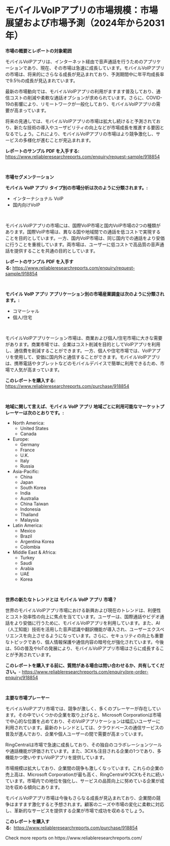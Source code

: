 <p><h1>モバイルVoIPアプリの市場規模：市場展望および市場予測（2024年から2031年）</h1></p><p><strong>市場の概要とレポートの対象範囲</strong></p>
<p><p>モバイルVoIPアプリは、インターネット経由で音声通話を行うためのアプリケーションであり、現在、その市場は急速に成長しています。モバイルVoIPアプリの市場は、将来的にさらなる成長が見込まれており、予測期間中に年平均成長率で9.5％の成長が見込まれています。</p><p>最新の市場動向では、モバイルVoIPアプリの利用がますます普及しており、通信コストの削減や柔軟な通話オプションが求められています。さらに、COVID-19の影響により、リモートワークが一般化しており、モバイルVoIPアプリの需要が高まっています。</p><p>将来の見通しでは、モバイルVoIPアプリの市場は拡大し続けると予測されており、新たな技術の導入やユーザビリティの向上などが市場成長を推進する要因となるでしょう。これにより、モバイルVoIPアプリの市場はより競争激化し、サービスの多様化が進むことが見込まれます。</p></p>
<p><strong>レポートのサンプル PDF を入手する:</strong> <a href="https://www.reliableresearchreports.com/enquiry/request-sample/918854">https://www.reliableresearchreports.com/enquiry/request-sample/918854</a></p>
<p>&nbsp;</p>
<p><strong>市場セグメンテーション</strong></p>
<p><strong>モバイル VoIP アプリ タイプ別の市場分析は次のように分類されます。:</strong></p>
<p><ul><li>インターナショナル VoIP</li><li>国内向けVoIP</li></ul></p>
<p>&nbsp;</p>
<p><p>モバイルVoIPアプリの市場には、国際VoIP市場と国内VoIP市場の2つの種類があります。国際VoIP市場は、異なる国や地域間での通話を低コストで実現することを目的としています。一方、国内VoIP市場は、同じ国内での通話をより安価に行うことを重視しています。両市場は、ユーザーに低コストで高品質の音声通話を提供することを共通の目的としています。</p></p>
<p><strong>レポートのサンプル PDF を入手する:</strong>&nbsp;<a href="https://www.reliableresearchreports.com/enquiry/request-sample/918854">https://www.reliableresearchreports.com/enquiry/request-sample/918854</a></p>
<p>&nbsp;</p>
<p><strong> モバイル VoIP アプリ アプリケーション別の市場産業調査は次のように分類されます。:</strong></p>
<p><ul><li>コマーシャル</li><li>個人/住宅</li></ul></p>
<p>&nbsp;</p>
<p><p>モバイルVoIPアプリケーション市場は、商業および個人/住宅市場に大きな需要があります。商業市場では、企業はコスト削減を目的としてVoIPアプリを利用し、通信費を削減することができます。一方、個人や住宅市場では、VoIPアプリを使用して、安価に国内外と通信することができます。モバイルVoIPアプリは、携帯電話やタブレットなどのモバイルデバイスで簡単に利用できるため、市場で人気が高まっています。</p></p>
<p><strong>このレポートを購入する:</strong>&nbsp; <a href="https://www.reliableresearchreports.com/purchase/918854">https://www.reliableresearchreports.com/purchase/918854</a></p>
<p>&nbsp;</p>
<p><strong>地域に関して言えば、モバイル VoIP アプリ 地域ごとに利用可能なマーケットプレーヤーは次のとおりです。:</strong></p>
<p><ul>
    <li>
        North America:
        <ul>
            <li>United States</li>
            <li>Canada</li>
        </ul>
    </li>
    <li>
        Europe:
        <ul>
            <li>Germany</li>
            <li>France</li>
            <li>U.K.</li>
            <li>Italy</li>
            <li>Russia</li>
        </ul>
    </li>
    <li>
        Asia-Pacific:
        <ul>
            <li>China</li>
            <li>Japan</li>
            <li>South Korea</li>
            <li>India</li>
            <li>Australia</li>
            <li>China Taiwan</li>
            <li>Indonesia</li>
            <li>Thailand</li>
            <li>Malaysia</li>
        </ul>
    </li>
    <li>
        Latin America:
        <ul>
            <li>Mexico</li>
            <li>Brazil</li>
            <li>Argentina Korea</li>
            <li>Colombia</li>
        </ul>
    </li>
    <li>
        Middle East & Africa:
        <ul>
            <li>Turkey</li>
            <li>Saudi</li>
            <li>Arabia</li>
            <li>UAE</li>
            <li>Korea</li>
        </ul>
    </li>
    </ul></p>
<p>&nbsp;</p>
<p><strong>世界の新たなトレンドとは モバイル VoIP アプリ 市場？</strong></p>
<p><p>世界のモバイルVoIPアプリ市場における新興および現在のトレンドは、利便性とコスト効率性の向上に焦点を当てています。ユーザーは、国際通話やビデオ通話をより安価に行うために、モバイルVoIPアプリを利用しています。また、AI（人工知能）技術を活用した音声認識や翻訳機能が導入され、ユーザーエクスペリエンスを向上させるようになっています。さらに、セキュリティの向上も重要なトピックであり、個人情報保護や通信内容の暗号化が強化されています。今後は、5Gの普及やIoTの発展により、モバイルVoIPアプリ市場はさらに成長することが予測されています。</p></p>
<p><strong>このレポートを購入する前に、質問がある場合は問い合わせるか、共有してください。</strong>- <a href="https://www.reliableresearchreports.com/enquiry/pre-order-enquiry/918854">https://www.reliableresearchreports.com/enquiry/pre-order-enquiry/918854</a></p>
<p>&nbsp;</p>
<p><strong>主要な市場プレーヤー</strong></p>
<p><p>モバイルVoIPアプリ市場では、競争が激しく、多くのプレーヤーが存在しています。その中でいくつかの企業を取り上げると、Microsoft Corporationは市場で中心的な位置を占めており、そのVoIPアプリケーションは幅広いユーザーに利用されています。最新のトレンドとしては、クラウドベースの通信サービスの普及が進んでおり、企業や個人ユーザーの間で需要が高まっています。</p><p>RingCentralは市場で急速に成長しており、その独自のコラボレーションツールや通話機能が評価されています。また、3CXも注目される企業の1つであり、多機能かつ使いやすいVoIPアプリを提供しています。</p><p>市場規模は拡大しており、企業間の競争も激しくなっています。これらの企業の売上高は、Microsoft Corporationが最も高く、RingCentralや3CXもそれに続いています。市場内での地位を強化し、サービスの品質向上に努めている企業が成功を収める傾向にあります。</p><p>モバイルVoIPアプリ市場は今後もさらなる成長が見込まれており、企業間の競争はますます激化すると予想されます。顧客のニーズや市場の変化に柔軟に対応し、革新的なサービスを提供する企業が市場で成功を収めるでしょう。</p></p>
<p><strong>このレポートを購入する:</strong>&nbsp;&nbsp;<a href="https://www.reliableresearchreports.com/purchase/918854">https://www.reliableresearchreports.com/purchase/918854</a></p>
<p>Check more reports on https://www.reliableresearchreports.com/</p>